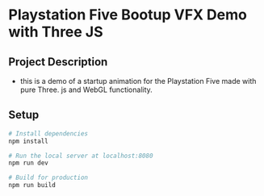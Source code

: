 # Playstation Five Bootup VFX Demo with Three JS 

## Project Description 
- this is a demo of a startup animation for the Playstation Five made with pure Three. js and WebGL functionality.

## Setup

``` bash
# Install dependencies 
npm install

# Run the local server at localhost:8080
npm run dev

# Build for production 
npm run build
```
